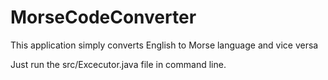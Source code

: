 # MorseCodeConverter
This application simply converts English to Morse language and vice versa

Just run the src/Excecutor.java file in command line.
